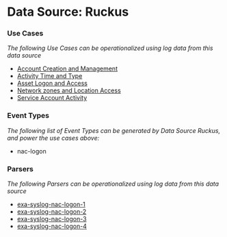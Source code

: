 Data Source: Ruckus
===================

### Use Cases

_The following Use Cases can be operationalized using log data from this data source_

* [Account Creation and Management](usecase_account_creation_and_management.md)
* [Activity Time  and Type](usecase_activity_time__and_type.md)
* [Asset Logon and Access](usecase_asset_logon_and_access.md)
* [Network zones and Location Access](usecase_network_zones_and_location_access.md)
* [Service Account Activity](usecase_service_account_activity.md)


### Event Types

_The following list of Event Types can be generated by Data Source Ruckus, and power the use cases above:_

- nac-logon


### Parsers

_The following Parsers can be operationalized using log data from this data source_

* [exa-syslog-nac-logon-1](parserContent_exa-syslog-nac-logon-1.md)
* [exa-syslog-nac-logon-2](parserContent_exa-syslog-nac-logon-2.md)
* [exa-syslog-nac-logon-3](parserContent_exa-syslog-nac-logon-3.md)
* [exa-syslog-nac-logon-4](parserContent_exa-syslog-nac-logon-4.md)
